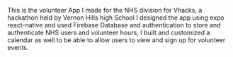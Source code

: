 This is the volunteer App I made for the NHS division for Vhacks, a hackathon held by Vernon Hills high School 
I designed the app using expo react-native and used Firebase Database and authentication to store and authenticate NHS users and volunteer hours, 
I built and customized a calendar as well to be able to allow users to view and sign up for volunteer events. 
